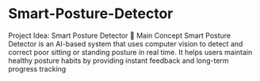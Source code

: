 # Smart-Posture-Detector
Project Idea: Smart Posture Detector 🎯 Main Concept  Smart Posture Detector is an AI-based system that uses computer vision to detect and correct poor sitting or standing posture in real time. It helps users maintain healthy posture habits by providing instant feedback and long-term progress tracking
